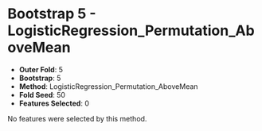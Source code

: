 # Bootstrap 5 - LogisticRegression_Permutation_AboveMean

- **Outer Fold**: 5
- **Bootstrap**: 5
- **Method**: LogisticRegression_Permutation_AboveMean
- **Fold Seed**: 50
- **Features Selected**: 0

No features were selected by this method.
